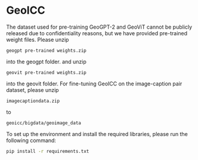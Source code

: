 # GeoICC
The dataset used for pre-training GeoGPT-2 and GeoViT cannot be publicly released due to confidentiality reasons, but we have provided pre-trained weight files. 
Please unzip 
```
geogpt pre-trained weights.zip
```
into the geogpt folder.
and unzip 
```
geovit pre-trained weights.zip
```
into the geovit folder.
For fine-tuning GeoICC on the image-caption pair dataset, please unzip 
```
imagecaptiondata.zip
```
to 
```
geoicc/bigdata/geoimage_data
```
To set up the environment and install the required libraries, please run the following command:
 
```bash
pip install -r requirements.txt
